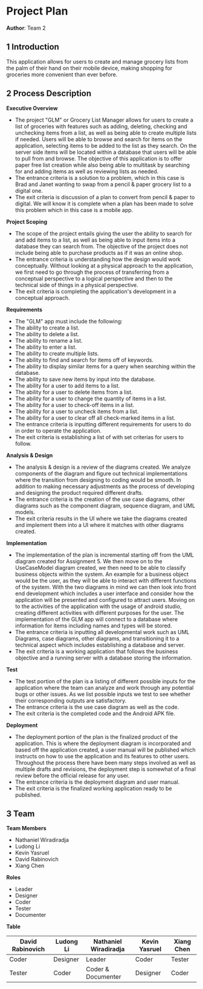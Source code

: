 # Project Plan
**Author**: Team 2
## 1 Introduction
This application allows for users to create and manage grocery lists from the palm of their hand on their mobile device, making shopping for groceries more convenient than ever before.

## 2 Process Description 
**Executive Overview**
* The project "GLM" or Grocery List Manager allows for users to create a list of groceries with features such as adding, deleting, checking and unchecking items from a list, as well as being able to create multiple lists if needed. Users will be able to browse and search for items on the application, selecting items to be added to the list as they search. On the server side items will be located within a database that users will be able to pull from and browse. The objective of this application is to offer paper free list creation while also being able to multitask by searching for and adding items as well as reviewing lists as needed.
* The entrance criteria is a solution to a problem, which in this case is Brad and Janet wanting to swap from a pencil & paper grocery list to a digital one. 
* The exit criteria is discussion of a plan to convert from pencil & paper to digital. We will know it is complete when a plan has been made to solve this problem which in this case is a mobile app.

**Project Scoping**
* The scope of the project entails giving the user the ability to search for and add items to a list, as well as being able to input items into a database they can search from. The objective of the project does not include being able to purchase products as if it was an online shop.
* The entrance criteria is understanding how the design would work conceptually. Without looking at a physical approach to the application, we first need to go through the process of transferring from a conceptual perspective to a logical perspective and then to the technical side of things in a physical perspective.
* The exit criteria is completing the application's development in a conceptual approach. 

**Requirements**
* The "GLM" app must include the following:
* The ability to create a list.
* The ability to delete a list.
* The ability to rename a list.
* The ability to enter a list.
* The ability to create multiple lists.
* The ability to find and search for items off of keywords.
* The ability to display similar items for a query when searching within the database.
* The ability to save new items by input into the database.
* The ability for a user to add items to a list.
* The ability for a user to delete items from a list.
* The ability for a user to change the quantity of items in a list.
* The ability for a user to check-off items in a list.
* The ability for a user to uncheck items from a list.
* The ability for a user to clear off all check-marked items in a list.
* The entrance criteria is inputting different requirements for users to do in order to operate the application.
* The exit criteria is establishing a list of with set criterias for users to follow.

**Analysis & Design**
* The analysis & design is a review of the diagrams created. We analyze components of the diagram and figure out technical implementations where the transition from designing to coding would be smooth. In addition to making necessary adjustments as the process of developing and designing the product required different drafts.
* The entrance criteria is the creation of the use case diagrams, other diagrams such as the component diagram, sequence diagram, and UML models.
* The exit criteria results in the UI where we take the diagrams created and implement them into a UI where it matches with other diagrams created.

**Implementation**
* The implementation of the plan is incremental starting off from the UML diagram created for Assignment 5. We then move on to the UseCaseModel diagram created, we then need to be able to classify business objects within the system. An example for a business object would be the user, as they will be able to interact with different functions of the system. With the two diagrams in mind we can then look into front end development which includes a user interface and consider how the application will be presented and configured to attract users. Moving on to the activities of the application with the usage of android studio, creating different activities with different purposes for the user. The implementation of the GLM app will connect to a database where information for items including names and types will be stored.
* The entrance criteria is inputting all developmental work such as UML Diagrams, case diagrams, other diagrams, and transitioning it to a technical aspect which includes establishing a database and server.
* The exit criteria is a working application that follows the business objective and a running server with a database storing the information.

**Test**
* The test portion of the plan is a listing of different possible inputs for the application where the team can analyze and work through any potential bugs or other issues. As we list possible inputs we test to see whether their corresponding outputs are satisfactory.
* The entrance criteria is the use case diagram as well as the code.
* The exit criteria is the completed code and the Android APK file.

**Deployment**
* The deployment portion of the plan is the finalized product of the application. This is where the deployment diagram is incorporated and based off the application created, a user manual will be published which instructs on how to use the application and its features to other users. Throughout the process there have been many steps involved as well as multiple drafts and revisions, the deployment step is somewhat of a final review before the official release for any user.
* The entrance criteria is the deployment diagram and user manual.
* The exit criteria is the finalized working application ready to be published.



## 3 Team
**Team Members**
* Nathaniel Wiradiradja
* Ludong Li     
* Kevin Yasruel
* David Rabinovich
* Xiang Chen

**Roles**
* Leader
* Designer
* Coder
* Tester
* Documenter

**Table**

David  Rabinovich| Ludong Li | Nathaniel Wiradiradja | Kevin Yasruel | Xiang Chen|
-----------------|-----------|-----------------------|---------------|-----------|
Coder | Designer | Leader | Coder | Tester|
Tester | Coder | Coder & Documenter | Designer | Coder|





